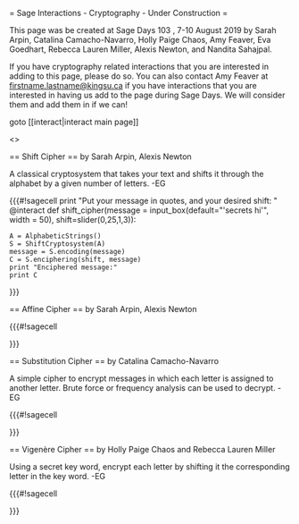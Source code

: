 = Sage Interactions - Cryptography - Under Construction =



This page was be created at Sage Days 103 , 7-10 August 2019 by Sarah Arpin, Catalina Camacho-Navarro, Holly Paige Chaos, Amy Feaver, Eva Goedhart, Rebecca Lauren Miller, Alexis Newton, and Nandita Sahajpal.

If you have cryptography related interactions that you are interested in adding to this page, please do so. You can also contact Amy Feaver at firstname.lastname@kingsu.ca  if you have interactions that you are interested in having us add to the page during Sage Days. We will consider them and add them in if we can! 

goto [[interact|interact main page]]

<<TableOfContents>>



== Shift Cipher ==
by Sarah Arpin, Alexis Newton

A classical cryptosystem that takes your text and shifts it through the alphabet by a given number of letters.  -EG

{{{#!sagecell
print "Put your message in quotes, and your desired shift: "
@interact
def shift_cipher(message = input_box(default="'secrets hi'", width = 50), shift=slider(0,25,1,3)):
    
    A = AlphabeticStrings()
    S = ShiftCryptosystem(A)
    message = S.encoding(message)
    C = S.enciphering(shift, message)
    print "Enciphered message:"
    print C
}}}

== Affine Cipher ==
by Sarah Arpin, Alexis Newton


{{{#!sagecell

}}}

== Substitution Cipher ==
by Catalina Camacho-Navarro

A simple cipher to encrypt messages in which each letter is assigned to another letter. Brute force or frequency analysis can be used to decrypt. -EG

{{{#!sagecell

}}}

== Vigenère Cipher ==
by Holly Paige Chaos and Rebecca Lauren Miller

Using a secret key word, encrypt each letter by shifting it the corresponding letter in the key word. -EG

{{{#!sagecell

}}}
